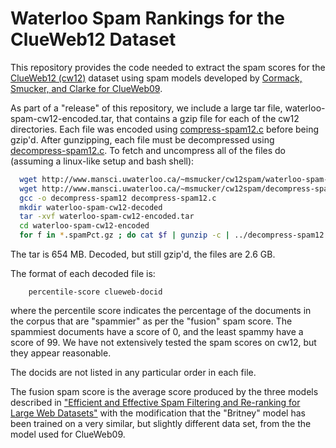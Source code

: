 # Waterloo Spam Rankings for the ClueWeb12 Dataset

This repository provides the code needed to extract the spam scores for
the [ClueWeb12 (cw12)](http://lemurproject.org/clueweb12/)
dataset using spam models developed by [Cormack, Smucker, and
Clarke for ClueWeb09](http://plg.uwaterloo.ca/~gvcormac/clueweb09spam/).

As part of a "release" of this repository, we include a large tar file, waterloo-spam-cw12-encoded.tar, that
contains a gzip file for each of the cw12 directories.  Each file was
encoded using [compress-spam12.c](compress-spam12.c) before being gzip'd.  After gunzipping, each
file must be decompressed using [decompress-spam12.c](decompress-spam12.c).  To fetch and uncompress 
all of the files do (assuming a linux-like setup and bash shell):
```bash
  wget http://www.mansci.uwaterloo.ca/~msmucker/cw12spam/waterloo-spam-cw12-encoded.tar
  wget http://www.mansci.uwaterloo.ca/~msmucker/cw12spam/decompress-spam12.c
  gcc -o decompress-spam12 decompress-spam12.c
  mkdir waterloo-spam-cw12-decoded  
  tar -xvf waterloo-spam-cw12-encoded.tar
  cd waterloo-spam-cw12-encoded
  for f in *.spamPct.gz ; do cat $f | gunzip -c | ../decompress-spam12 | gzip -c &gt; ../waterloo-spam-cw12-decoded/$f ; done  
```
The tar is 654 MB.  Decoded, but still gzip'd, the files are 2.6 GB.

The format of each decoded file is:
```
    percentile-score clueweb-docid
```
where the percentile score indicates the percentage of the documents
in the corpus that are "spammier" as per the "fusion" spam score.  The
spammiest documents have a score of 0, and the least spammy have a
score of 99.  We have not extensively tested the spam scores on cw12,
but they appear reasonable.

The docids are not listed in any particular order in each file.

The fusion spam score is the average score produced by the three models
described in ["Efficient and Effective Spam Filtering and Re-ranking for 
Large Web Datasets"](http://link.springer.com/article/10.1007%2Fs10791-011-9162-z) 
with the modification that the "Britney" model has been trained on a very 
similar, but slightly different data set, from the the model used for ClueWeb09.
